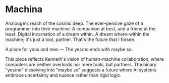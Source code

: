 # Machina

Analouge's reach of the cosmic deep.
The ever–pensive gaze of a programmer into their machine.
A companion at best, and a friend at the least.
Digital incarnation of a dream within.
A dream where–within the machine; it's just a tool, partner.
That's the future that I forsee.

A place for yous and mes —
The yes/no ends with maybe so.

<span class="sidenote">This piece reflects Kenneth's vision of human-machine collaboration, where computers are neither overlords nor mere tools, but partners. The binary "yes/no" dissolving into "maybe so" suggests a future where AI systems embrace uncertainty and nuance rather than rigid logic.</span>

